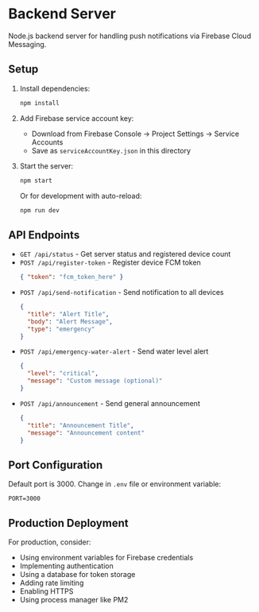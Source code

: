 # Backend Server

Node.js backend server for handling push notifications via Firebase Cloud Messaging.

## Setup

1. Install dependencies:
   ```bash
   npm install
   ```

2. Add Firebase service account key:
   - Download from Firebase Console → Project Settings → Service Accounts
   - Save as `serviceAccountKey.json` in this directory

3. Start the server:
   ```bash
   npm start
   ```

   Or for development with auto-reload:
   ```bash
   npm run dev
   ```

## API Endpoints

- `GET /api/status` - Get server status and registered device count
- `POST /api/register-token` - Register device FCM token
  ```json
  { "token": "fcm_token_here" }
  ```
- `POST /api/send-notification` - Send notification to all devices
  ```json
  {
    "title": "Alert Title",
    "body": "Alert Message",
    "type": "emergency"
  }
  ```
- `POST /api/emergency-water-alert` - Send water level alert
  ```json
  {
    "level": "critical",
    "message": "Custom message (optional)"
  }
  ```
- `POST /api/announcement` - Send general announcement
  ```json
  {
    "title": "Announcement Title",
    "message": "Announcement content"
  }
  ```

## Port Configuration

Default port is 3000. Change in `.env` file or environment variable:
```env
PORT=3000
```

## Production Deployment

For production, consider:
- Using environment variables for Firebase credentials
- Implementing authentication
- Using a database for token storage
- Adding rate limiting
- Enabling HTTPS
- Using process manager like PM2

